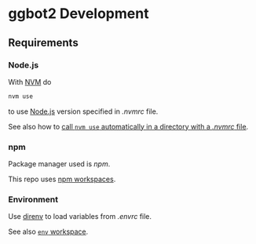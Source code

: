 # ggbot2 Development

## Requirements

### Node.js

With [NVM](https://github.com/nvm-sh/nvm) do

```sh
nvm use
```

to use [Node.js](https://nodejs.org/it/) version specified in *.nvmrc* file.

See also how to [call `nvm use` automatically in a directory with a *.nvmrc* file](https://github.com/nvm-sh/nvm#calling-nvm-use-automatically-in-a-directory-with-a-nvmrc-file).

### npm

Package manager used is *npm*.

This repo uses [npm workspaces](https://docs.npmjs.com/cli/v7/using-npm/workspaces).

### Environment

Use [direnv](https://direnv.net/) to load variables from *.envrc* file.

See also [`env` workspace](./env).

